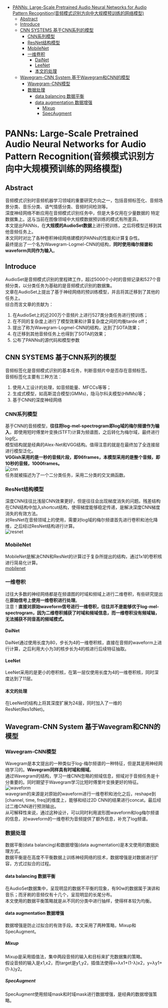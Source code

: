 - [PANNs: Large-Scale Pretrained Audio Neural Networks for Audio Pattern Recognition(音频模式识别方向中大规模预训练的网络模型)](#panns-large-scale-pretrained-audio-neural-networks-for-audio-pattern-recognition音频模式识别方向中大规模预训练的网络模型)
  - [Abstract](#abstract)
  - [Introduce](#introduce)
  - [CNN SYSTEMS 基于CNN系列的模型](#cnn-systems-基于cnn系列的模型)
    - [CNN系列模型](#cnn系列模型)
    - [ResNet结构模型](#resnet结构模型)
    - [MobileNet](#mobilenet)
    - [一维卷积](#一维卷积)
      - [DaiNet](#dainet)
      - [LeeNet](#leenet)
      - [本文的处理](#本文的处理)
  - [Wavegram-CNN System 基于Wavegram和CNN的模型](#wavegram-cnn-system-基于wavegram和cnn的模型)
    - [Wavegram-CNN模型](#wavegram-cnn模型)
    - [数据处理](#数据处理)
      - [data balancing 数据平衡](#data-balancing-数据平衡)
      - [data augmentation 数据增强](#data-augmentation-数据增强)
        - [Mixup](#mixup)
        - [SpecAugment](#specaugment)
# PANNs: Large-Scale Pretrained Audio Neural Networks for Audio Pattern Recognition(音频模式识别方向中大规模预训练的网络模型)
## Abstract
音频模式识别时音频机器学习领域的重要研究方向之一，包括音频标签化、音频场景分类、音乐分类、语气情感分类、音频时间检测等。  
深度神经网络不断应用在音频模式识别任务中，但是大多仅用在少量数据的 特定数据集上。这与当前在图像领域中大规模数据预训练的模式有所差异。  
本文提出PANNs，在**大规模的AudioSet数据**上进行预训练，之后将模型迁移到其他音频任务上。  
本文同时对比了各种卷积神经网络建模的PANNs的性能和计算复杂性。  
最终提出了一个名为Wavegram-Logmel-CNN的结构，**同时使用梅尔频谱和waveform共同作为输入**。  

## Introduce
AudioSet是音频模式识别的里程碑工作，超过5000个小时的音频记录和527个音频分类，以分类任务为基础的是音频模式识别的数据集。  
文章在AudioSet上提出了基于神经网络的预训练模型，并且将其迁移到了其他的任务上。  
综合而言文章的贡献为：
1. 在AudioSet上的近200万个音频片上进行527类分类任务进行预训练；
2. 在不同的复杂度上进行了模型效果和计算复杂度之间的均衡tarde off；
3. 提出了称为Wavegram-Logmel-CNN的结构，达到了SOTA效果；
4. 在迁移到其他音频任务上也得到了SOTA的效果；
5. 公布了PANNs的源代码和模型参数

## CNN SYSTEMS 基于CNN系列的模型
音频标签化是音频模式识别的基本任务，判断音频片中是否存在音频标签。  
音频标签化主要有三种方法：
1. 使用人工设计的处理，如音频能量、MFCCs等等；
2. 生成式模型，如高斯混合模型(GMMs)，隐马尔科夫模型(HMMs)等；
3. 基于CNN的深度神经网络

### CNN系列模型
基于CNN的音频模型，**往往将log-mel-spectrogram即log域的梅尔频谱作为输入**，即使用短时傅里叶变换(STFT)计算为频谱图，之后转化为梅尔域，最终进行log化。  
模型结构就是经典的Alex-Net和VGG结构。值得注意的就是在最终加了全连接层进行模型泛化。  
**VGGish采用的是一秒的音频片段，即96frames，本模型采用的是整个音频，即10秒的音频，1000frames。**  
![cnn](img/cnn.png)  
任务就被描述为了一个二分类任务，采用二分类的交叉熵函数。  
### ResNet结构模型
深度CNN往往比浅层CNN效果更好，但是往往会出现梯度消失的问题。残差结构在CNN结构中加入shortcut结构，使得梯度能够稳定传递，是解决深度CNN梯度消失的有效方法。  
对ResNet在音频领域上的使用，需要对log域的梅尔频谱首先进行卷积和池化降维，之后经过ResNet结构进行计算。  
![resnet](img/resnet.png)  
### MobileNet
MobileNet是解决CNN和ResNet的计算过于复杂所提出的结构，通过1x1的卷积核进行简易化计算。  
[mobilenet](img/mobileNet.png)  
### 一维卷积
过往大多数的神经网络都是在频谱图的时域和频域上进行二维卷积，有些研究提出在**原始信号上使用一维卷积进行处理**。  
注意！**直接对原始waveform信号进行一维卷积，往往并不是能够优于log-mel-spectrogram，因为二维卷积捕获了时域和频域信息，而一维卷积没有频域轴，无法捕获不同音高的频域模式。**  
#### DaiNet
DaiNet通过使用长度为80，步长为4的一维卷积核，直接在音频的waveform上进行计算，之后利用大小为3的核步长为4的核进行后续特征抽取。  
#### LeeNet
LeeNet采用的是更小的卷积核，在第一层仅使用长度为4的一维卷积核，同时深度达到了11层。  
#### 本文的处理
在LeeNet的结构上将其深度扩展为24层，同时加入了一维的ResNet(Res1dNet)。  

## Wavegram-CNN System 基于Wavegram和CNN的模型
### Wavegram-CNN模型
Wavegram是本文提出的一种类似于log-梅尔频谱的一种特征，但是其是用神经网络学习的。**Wavegram同样具有时域和频域**。  
通过Wavegram的结构，学习一维CNN忽略的频域信息，频域对于音频任务是十分重要的。同时期望于Wavegram学习比短时傅里叶变换更好的特征。  
![waveform](img/waveform.png)  
wavegram的来源是对原始的waveform进行一维卷积和池化之后，reshape到[channel, time, freq]的维度上，能够和经过2D CNN的结果进行concat。最后经过二维CNN进行预测输出。  
从可解释性来说，通过这种设计，可以同时利用波形图waveform和log梅尔频谱的信息，对waveform的一维卷积为音频提供了额外信息，补充了log频谱。  
### 数据处理
数据平衡(data balancing)和数据增强(data augmentation)是本文使用的数据处理方式。  
数据平衡是在高度不平衡数据上训练神经网络的技术，数据增强是对数据进行扩容，方式过拟合的过程。  
#### data balancing 数据平衡
在AudioSet数据集中，呈现明显的数据不平衡的现象，有90w的数据属于演讲和音乐；而牙刷的音频仅有十几个，呈现明显的长尾分布。  
本文使用的数据平衡策略就是从不同的分类中进行抽样，使得样本较为均衡。  
#### data augmentation 数据增强
数据增强是防止过拟合的有效手段。本文采用了两种策略，Mixup和SpecAugment。  
##### Mixup
Mixup是采用插值法，集中两段音频的输入和目标来扩充数据集的策略。  
假设音频的输入是x1,x2，而target是y1,y2，插值法使得x=λx1+(1-λ)x2，y=λy1+(1-λ)y2。  
##### SpecAugment
SpecAugment使用频域mask和时域mask进行数据增强，是经典的数据增强策略。  